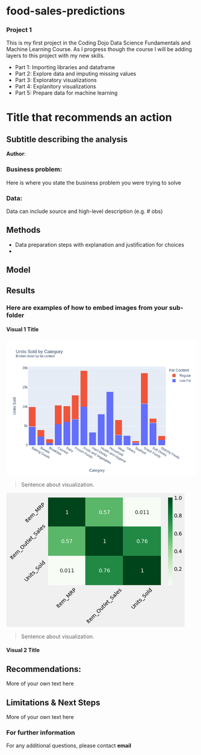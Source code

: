# food-sales-predictions

### Project 1
This is my first project in the Coding Dojo Data Science Fundamentals and Machine Learning Course. As I progress though the course I will be adding layers to this project with my new skills.

- Part 1: Importing libraries and dataframe
- Part 2: Explore data and imputing missing values
- Part 3: Exploratory visualizations
- Part 4: Explanitory visualizations
- Part 5: Prepare data for machine learning

# Title that recommends an action
## Subtitle describing the analysis 

**Author**: 

### Business problem:

Here is where you state the business problem you were trying to solve


### Data:
Data can include source and high-level description (e.g. # obs)


## Methods
- Data preparation steps with explanation and justification for choices
- 

## Model

## Results

### Here are examples of how to embed images from your sub-folder


#### Visual 1 Title
![sample image](fig1.png)

> Sentence about visualization.

![sample image](fig2.png)

> Sentence about visualization.
#### Visual 2 Title

## Recommendations:

More of your own text here


## Limitations & Next Steps

More of your own text here


### For further information


For any additional questions, please contact **email**
